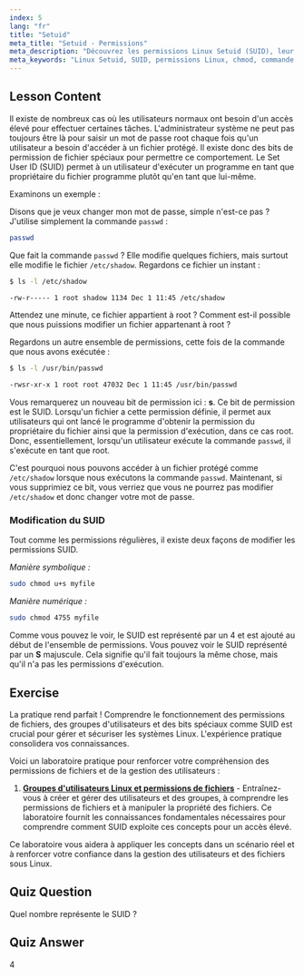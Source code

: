 ```yaml
---
index: 5
lang: "fr"
title: "Setuid"
meta_title: "Setuid - Permissions"
meta_description: "Découvrez les permissions Linux Setuid (SUID), leur fonctionnement et comment les modifier. Comprenez SUID pour un accès sécurisé aux fichiers sous Linux."
meta_keywords: "Linux Setuid, SUID, permissions Linux, chmod, commande passwd, sécurité Linux, Linux débutant, tutoriel Linux"
---
```


## Lesson Content

Il existe de nombreux cas où les utilisateurs normaux ont besoin d'un accès élevé pour effectuer certaines tâches. L'administrateur système ne peut pas toujours être là pour saisir un mot de passe root chaque fois qu'un utilisateur a besoin d'accéder à un fichier protégé. Il existe donc des bits de permission de fichier spéciaux pour permettre ce comportement. Le Set User ID (SUID) permet à un utilisateur d'exécuter un programme en tant que propriétaire du fichier programme plutôt qu'en tant que lui-même.

Examinons un exemple :

Disons que je veux changer mon mot de passe, simple n'est-ce pas ? J'utilise simplement la commande `passwd` :

```bash
passwd
```

Que fait la commande `passwd` ? Elle modifie quelques fichiers, mais surtout elle modifie le fichier `/etc/shadow`. Regardons ce fichier un instant :

```bash
$ ls -l /etc/shadow

-rw-r----- 1 root shadow 1134 Dec 1 11:45 /etc/shadow
```

Attendez une minute, ce fichier appartient à root ? Comment est-il possible que nous puissions modifier un fichier appartenant à root ?

Regardons un autre ensemble de permissions, cette fois de la commande que nous avons exécutée :

```bash
$ ls -l /usr/bin/passwd

-rwsr-xr-x 1 root root 47032 Dec 1 11:45 /usr/bin/passwd
```

Vous remarquerez un nouveau bit de permission ici : **s**. Ce bit de permission est le SUID. Lorsqu'un fichier a cette permission définie, il permet aux utilisateurs qui ont lancé le programme d'obtenir la permission du propriétaire du fichier ainsi que la permission d'exécution, dans ce cas root. Donc, essentiellement, lorsqu'un utilisateur exécute la commande `passwd`, il s'exécute en tant que root.

C'est pourquoi nous pouvons accéder à un fichier protégé comme `/etc/shadow` lorsque nous exécutons la commande `passwd`. Maintenant, si vous supprimiez ce bit, vous verriez que vous ne pourrez pas modifier `/etc/shadow` et donc changer votre mot de passe.

### Modification du SUID

Tout comme les permissions régulières, il existe deux façons de modifier les permissions SUID.

_Manière symbolique :_

```bash
sudo chmod u+s myfile
```

_Manière numérique :_

```bash
sudo chmod 4755 myfile
```

Comme vous pouvez le voir, le SUID est représenté par un 4 et est ajouté au début de l'ensemble de permissions. Vous pouvez voir le SUID représenté par un **S** majuscule. Cela signifie qu'il fait toujours la même chose, mais qu'il n'a pas les permissions d'exécution.

## Exercise

La pratique rend parfait ! Comprendre le fonctionnement des permissions de fichiers, des groupes d'utilisateurs et des bits spéciaux comme SUID est crucial pour gérer et sécuriser les systèmes Linux. L'expérience pratique consolidera vos connaissances.

Voici un laboratoire pratique pour renforcer votre compréhension des permissions de fichiers et de la gestion des utilisateurs :

1. **[Groupes d'utilisateurs Linux et permissions de fichiers](https://labex.io/fr/labs/linux-linux-user-group-and-file-permissions-18002)** - Entraînez-vous à créer et gérer des utilisateurs et des groupes, à comprendre les permissions de fichiers et à manipuler la propriété des fichiers. Ce laboratoire fournit les connaissances fondamentales nécessaires pour comprendre comment SUID exploite ces concepts pour un accès élevé.

Ce laboratoire vous aidera à appliquer les concepts dans un scénario réel et à renforcer votre confiance dans la gestion des utilisateurs et des fichiers sous Linux.

## Quiz Question

Quel nombre représente le SUID ?

## Quiz Answer

4
